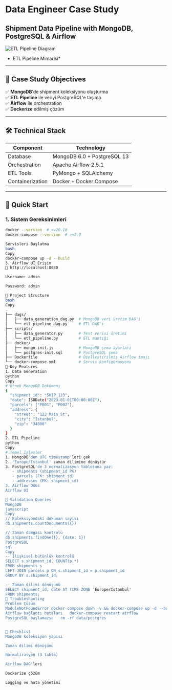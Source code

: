 # Data Engineer Case Study
## Shipment Data Pipeline with MongoDB, PostgreSQL & Airflow

![ETL Pipeline Diagram](https://miro.medium.com/v2/resize:fit:1400/1*5nQhSFh6Q82nYHv-0sXnAg.png)  
* ETL Pipeline Mimarisi*

---

## 📌 Case Study Objectives
✅ **MongoDB**'de shipment koleksiyonu oluşturma  
✅ **ETL Pipeline** ile veriyi PostgreSQL'e taşıma  
✅ **Airflow** ile orchestration  
✅ **Dockerize** edilmiş çözüm  

---

## 🛠️ Technical Stack
| Component       | Technology          |
|----------------|--------------------|
| Database       | MongoDB 6.0 + PostgreSQL 13 |
| Orchestration  | Apache Airflow 2.5.1 |
| ETL Tools      | PyMongo + SQLAlchemy |
| Containerization | Docker + Docker Compose |

---

## 🚀 Quick Start
### 1. Sistem Gereksinimleri
```bash
docker --version  # >=20.10
docker-compose --version  # >=2.0

Servisleri Başlatma
bash
Copy
docker-compose up -d --build
3. Airflow UI Erişim
🔗 http://localhost:8080

Username: admin

Password: admin

📂 Project Structure
bash
Copy
.
├── dags/
│   ├── data_generation_dag.py  # MongoDB veri üretim DAG'i
│   └── etl_pipeline_dag.py     # ETL DAG'i
├── scripts/
│   ├── data_generator.py       # Test verisi üretimi
│   └── etl_pipeline.py         # ETL mantığı
├── docker/
│   ├── mongo-init.js           # MongoDB şema ayarları
│   └── postgres-init.sql       # PostgreSQL şema
├── Dockerfile                  # Özelleştirilmiş Airflow imajı
└── docker-compose.yml          # Servis konfigürasyonu
🔧 Key Features
1. Data Generation
python
Copy
# Örnek MongoDB Dokümanı
{
  "shipment_id": "SHIP_123",
  "date": ISODate("2023-01-01T00:00:00Z"),
  "parcels": ["P001", "P002"],
  "address": {
    "street": "123 Main St",
    "city": "Istanbul",
    "zip": "34000"
  }
}
2. ETL Pipeline
python
Copy
# Temel İşlemler
1. MongoDB'den UTC timestamp'leri çek
2. 'Europe/Istanbul' zaman dilimine dönüştür
3. PostgreSQL'de 3 normalizasyon tablosuna yaz:
   - shipments (shipment_id PK)
   - parcels (FK: shipment_id)
   - addresses (FK: shipment_id)
3. Airflow DAGs
Airflow UI

🧪 Validation Queries
MongoDB
javascript
Copy
// Koleksiyondaki doküman sayısı
db.shipments.countDocuments({})

// Zaman damgası kontrolü
db.shipments.findOne({}, {date: 1})
PostgreSQL
sql
Copy
-- İlişkisel bütünlük kontrolü
SELECT s.shipment_id, COUNT(p.*) 
FROM shipments s
LEFT JOIN parcels p ON s.shipment_id = p.shipment_id
GROUP BY s.shipment_id;

-- Zaman dilimi dönüşümü
SELECT shipment_id, date AT TIME ZONE 'Europe/Istanbul' 
FROM shipments;
🚨 Troubleshooting
Problem	Çözüm
ModuleNotFoundError	docker-compose down -v && docker-compose up -d --build
Airflow bağlantı hataları	docker-compose restart airflow
PostgreSQL başlamazsa	rm -rf data/postgres


📄 Checklist
MongoDB koleksiyon yapısı

Zaman dilimi dönüşümü

Normalizasyon (3 tablo)

Airflow DAG'leri

Dockerize çözüm

Logging ve hata yönetimi

